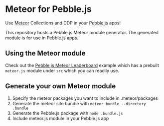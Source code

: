 # Meteor for Pebble.js

Use [Meteor] Collections and DDP in your [Pebble.js] apps!

This repository hosts a Pebble.js Meteor module generator. The generated module is for use in Pebble.js apps.

## Using the Meteor module

Check out the [Pebble.js Meteor Leaderboard] example which has a prebuilt `meteor.js` module under `src` which you can readily use.

## Generate your own Meteor module

1. Specify the meteor packages you want to include in .meteor/packages
1. Generate the meteor site bundle with `meteor bundle --directory .bundle`
1. Generate the Pebble.js package with `node .bundle.js`
1. Include meteor.js module in your Pebble.js app

[Meteor]:https://github.com/meteor/meteor
[Pebble.js]:https://github.com/pebble/pebblejs
[Pebble.js Meteor Leaderboard]:https://github.com/Meiguro/pebblejs-meteor-leaderboard
